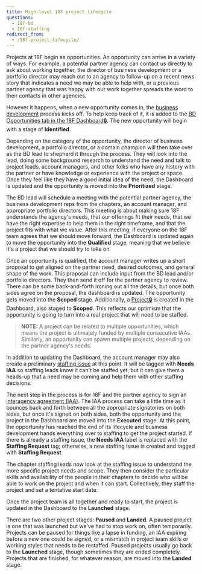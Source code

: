 ```yaml
---
title: High-level 18F project lifecycle
questions:
  - 18f-bd
  - 18f-staffing
redirect_from:
  - /18f-project-lifecycle/
---
```


Projects at 18F begin as opportunities. An opportunity can arrive in a variety
of ways. For example, a potential partner agency can contact us directly to ask
about working together, the director of business development or a portfolio
director may reach out to an agency to follow-up on a recent news story that
indicates a need we may be able to help with, or a previous partner agency that
was happy with our work together spreads the word to their contacts in other
agencies.

However it happens, when a new opportunity comes in, the
[business development]({{site.base_url}}/18f-bd/) process kicks off. To help
keep track of it, it is added to the
[BD Opportunities tab in the 18F Dashboard🔒](https://airtable.com/tblXEgAIZzipuVNZY/viwoNkShDjSTt2Adu?blocks=hide).
The new opportunity will begin with a stage of **Identified**.

Depending on the category of the opportunity, the director of business
development, a portfolio director, or a domain champion will then take over as
the BD lead to shepherd it through the process. They will look into the lead,
doing some background research to understand the need and talk to project leads,
account managers, and other folks who have any history with the partner or have
knowledge or experience with the project or space. Once they feel like they have
a good initial idea of the need, the Dashboard is updated and the opportunity is
moved into the **Prioritized** stage.

The BD lead will schedule a meeting with the potential partner agency, the
business development reps from the chapters, an account manager, and appropriate
portfolio directors. This meeting is about making sure 18F understands the
agency's needs, that our offerings fit their needs, that we have the right
expertise to help them in the right timeframe, and that the project fits with
what we value. After this meeting, if everyone on the 18F team agrees that we
should move forward, the Dashboard is updated again to move the opportunity into
the **Qualified** stage, meaning that we believe it's a project that we should
try to take on.

Once an opportunity is qualified, the account manager writes up a short proposal
to get aligned on the partner need, desired outcomes, and general shape of the
work. This proposal can include input from the BD lead and/or portfolio
directors. They then send it off for the partner agency to review. There can be
some back-and-forth ironing out all the details, but once both sides agree on
the proposal, the dashboard is updated. The opportunity gets moved into the
**Scoped** stage. Additionally, a
[Project🔒](https://airtable.com/tblRHYBJtIZOxImMd/viw48sDuxG6HSKOhN?blocks=hide)
is created in the Dashboard, also staged to **Scoped**. This reflects our
optimism that the opportunity is going to turn into a real project that will
need to be staffed.

> **NOTE:** A project can be related to multiple opportunities, which means the
> project is ultimately funded by multiple consecutive IAAs. Similarly, an
> opportunity can spawn multiple projects, depending on the partner agency's
> needs.

In addition to updating the Dashboard, the account manager may also create a
preliminary [staffing issue](https://github.com/18F/staffing/issues) at this
point. It will be tagged with **Needs IAA** so staffing leads know it can't be
staffed yet, but it can give them a heads-up that a need may be coming and help
them with other staffing decisions.

The next step in the process is for 18F and the partner agency to sign an
[interagency agreement (IAA)]({{site.base_url}}/agreements/). The IAA process
can take a little time as it bounces back and forth between all the appropriate
signatories on both sides, but once it's signed on both sides, both the
opportunity and the project in the Dashboard are moved into the **Executed**
stage. At this point, the opportunity has reached the end of its lifecycle and
business development hands everything over to staffing to get the project
started. If there is already a staffing issue, the **Needs IAA** label is
replaced with the **Staffing Request** tag; otherwise, a new staffing issue is
created and tagged with **Staffing Request**.

The chapter staffing leads now look at the staffing issue to understand the more
specific project needs and scope. They then consider the particular skills and
availability of the people in their chapters to decide who will be able to work
on the project and when it can start. Collectively, they staff the project and
set a tentative start date.

Once the project team is all together and ready to start, the project is updated
in the Dashboard to the **Launched** stage.

There are two other project stages: **Paused** and **Landed**. A paused project
is one that was launched but we've had to stop work on, often temporarily.
Projects can be paused for things like a lapse in funding, an IAA expiring
before a new one could be signed, or a mismatch in project team skills or
working styles that needs to be restaffed. Paused projects usually go back to
the **Launched** stage, though sometimes they are ended completely. Projects
that are finished, for whatever reason, are moved into the **Landed** stage.
